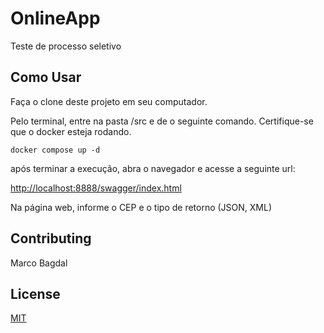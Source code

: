 # OnlineApp
Teste de processo seletivo

## Como Usar
Faça o clone deste projeto em seu computador.

Pelo terminal, entre na pasta /src e de o seguinte comando. Certifique-se que o docker esteja rodando.
```docker
docker compose up -d
```
após terminar a execução, abra o navegador e acesse a seguinte url:


[http://localhost:8888/swagger/index.html](http://localhost:8888/swagger/index.html)


Na página web, informe o CEP e o tipo de retorno (JSON, XML)
## Contributing
Marco Bagdal

## License
[MIT](https://choosealicense.com/licenses/mit/)
